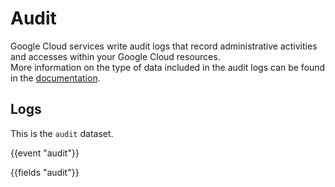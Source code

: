 # Audit

Google Cloud services write audit logs that record administrative activities and accesses within your Google Cloud resources.  
More information on the type of data included in the audit logs can be found in the [documentation](https://cloud.google.com/logging/docs/audit).

## Logs

This is the `audit` dataset.

{{event "audit"}}

{{fields "audit"}}